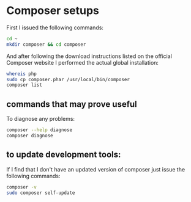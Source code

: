 # Composer setups

First I issued the following commands:

```bash
cd ~
mkdir composer && cd composer
```

And after following the download instructions listed on the official Composer website I performed the actual global installation:

```bash
whereis php
sudo cp composer.phar /usr/local/bin/composer
composer list
```

## commands that may prove useful

To diagnose any problems:

```bash
composer --help diagnose
composer diagnose
```

## to update development tools:

If I find that I don't have an updated version of composer just issue the following commands:

```bash
composer -v
sudo composer self-update
```
